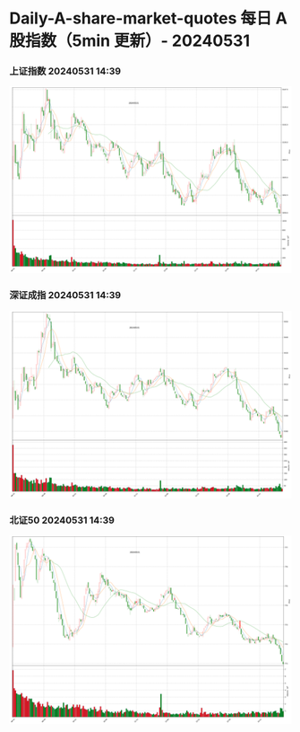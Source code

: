 
# Daily-A-share-market-quotes 每日 A 股指数（5min 更新）- 20240531

### 上证指数 20240531 14:39
![](./fig/2024/5/20240531-sh000001.png)

### 深证成指 20240531 14:39
![](./fig/2024/5/20240531-sz399001.png)

### 北证50 20240531 14:39
![](./fig/2024/5/20240531-bj899050.png)
